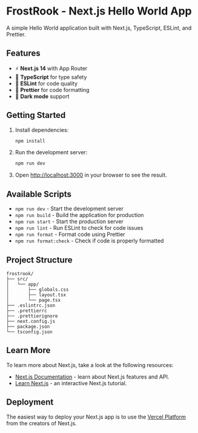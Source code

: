 # FrostRook - Next.js Hello World App

A simple Hello World application built with Next.js, TypeScript, ESLint, and Prettier.

## Features

- ⚡ **Next.js 14** with App Router
- 🔷 **TypeScript** for type safety
- 🎨 **ESLint** for code quality
- 💅 **Prettier** for code formatting
- 🌙 **Dark mode** support

## Getting Started

1. Install dependencies:

   ```bash
   npm install
   ```

2. Run the development server:

   ```bash
   npm run dev
   ```

3. Open [http://localhost:3000](http://localhost:3000) in your browser to see the result.

## Available Scripts

- `npm run dev` - Start the development server
- `npm run build` - Build the application for production
- `npm run start` - Start the production server
- `npm run lint` - Run ESLint to check for code issues
- `npm run format` - Format code using Prettier
- `npm run format:check` - Check if code is properly formatted

## Project Structure

```
frostrook/
├── src/
│   └── app/
│       ├── globals.css
│       ├── layout.tsx
│       └── page.tsx
├── .eslintrc.json
├── .prettierrc
├── .prettierignore
├── next.config.js
├── package.json
└── tsconfig.json
```

## Learn More

To learn more about Next.js, take a look at the following resources:

- [Next.js Documentation](https://nextjs.org/docs) - learn about Next.js features and API.
- [Learn Next.js](https://nextjs.org/learn) - an interactive Next.js tutorial.

## Deployment

The easiest way to deploy your Next.js app is to use the [Vercel Platform](https://vercel.com/new) from the creators of Next.js.
